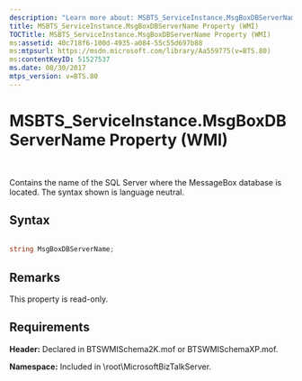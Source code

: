 ```yaml
---
description: "Learn more about: MSBTS_ServiceInstance.MsgBoxDBServerName Property (WMI)"
title: MSBTS_ServiceInstance.MsgBoxDBServerName Property (WMI)
TOCTitle: MSBTS_ServiceInstance.MsgBoxDBServerName Property (WMI)
ms:assetid: 40c718f6-100d-4935-a084-55c55d697b88
ms:mtpsurl: https://msdn.microsoft.com/library/Aa559775(v=BTS.80)
ms:contentKeyID: 51527537
ms.date: 08/30/2017
mtps_version: v=BTS.80
---
```


# MSBTS\_ServiceInstance.MsgBoxDBServerName Property (WMI)

 

Contains the name of the SQL Server where the MessageBox database is located. The syntax shown is language neutral.

## Syntax

```C#
  
string MsgBoxDBServerName;  
```

## Remarks

This property is read-only.

## Requirements

**Header:** Declared in BTSWMISchema2K.mof or BTSWMISchemaXP.mof.

**Namespace:** Included in \\root\\MicrosoftBizTalkServer.

